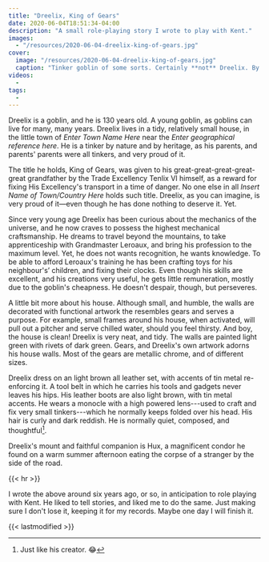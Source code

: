 ```yaml
---
title: "Dreelix, King of Gears"
date: 2020-06-04T18:51:34-04:00
description: "A small role-playing story I wrote to play with Kent."
images:
  - "/resources/2020-06-04-dreelix-king-of-gears.jpg"
cover:
  image: "/resources/2020-06-04-dreelix-king-of-gears.jpg"
  caption: "Tinker goblin of some sorts. Certainly **not** Dreelix. By [Arthur Lorenz](https://www.artstation.com/artwork/ybJYRJ)."
videos:
  - 
tags:
  - 
---
```

Dreelix is a goblin, and he is 130 years old. A young goblin, as goblins can live for many, many years. Dreelix lives in a tidy, relatively small house, in the little town of *Enter Town Name Here* near the *Enter geographical reference here*. He is a tinker by nature and by heritage, as his parents, and parents' parents were all tinkers, and very proud of it.

The title he holds, King of Gears, was given to his great-great-great-great-great grandfather by the Trade Excellency Tenlix VI himself, as a reward for fixing His Excellency's transport in a time of danger. No one else in all *Insert Name of Town/Country Here* holds such title. Dreelix, as you can imagine, is very proud of it—even though he has done nothing to deserve it. Yet.

Since very young age Dreelix has been curious about the mechanics of the universe, and he now craves to possess the highest mechanical craftsmanship. He dreams to travel beyond the mountains, to take apprenticeship with Grandmaster Leroaux, and bring his profession to the maximum level. Yet, he does not wants recognition, he wants knowledge. To be able to afford Leroaux's training he has been crafting toys for his neighbour's’ children, and fixing their clocks. Even though his skills are excellent, and his creations very useful, he gets little remuneration, mostly due to the goblin's cheapness. He doesn't despair, though, but perseveres. 

A little bit more about his house. Although small, and humble, the walls are decorated with functional artwork the resembles gears and serves a purpose. For example, small frames around his house, when activated, will pull out a pitcher and serve chilled water, should you feel thirsty. And boy, the house is clean! Dreelix is very neat, and tidy. The walls are painted light green with rivets of dark green. Gears, and Dreelix's own artwork adorns his house walls. Most of the gears are metallic chrome, and of different sizes. 

Dreelix dress on an light brown all leather set, with accents of tin metal re-enforcing it. A tool belt in which he carries his tools and gadgets never leaves his hips. His leather boots are also light brown, with tin metal accents. He wears a monocle with a high powered lens---used to craft and fix very small tinkers---which he normally keeps folded over his head. His hair is curly and dark reddish. He is normally quiet, composed, and thoughtful[^1]. 

Dreelix's mount and faithful companion is Hux, a magnificent condor he found on a warm summer afternoon eating the corpse of a stranger by the side of the road.

{{< hr >}}

I wrote the above around six years ago, or so, in anticipation to role playing with Kent. He liked to tell stories, and liked me to do the same. Just making sure I don't lose it, keeping it for my records. Maybe one day I will finish it.

{{< lastmodified >}}


[^1]: Just like his creator. :joy: